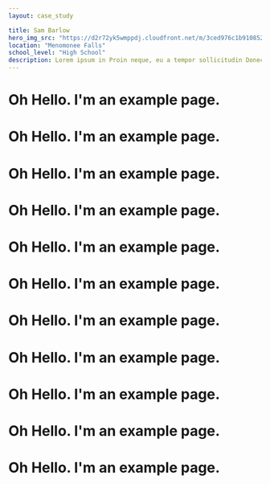 ```yaml
---
layout: case_study

title: Sam Barlow
hero_img_src: "https://d2r72yk5wmppdj.cloudfront.net/m/3ced976c1b910852/Low-Classroom_Traditional_Introduction-Banner.jpg"
location: "Menomonee Falls"
school_level: "High School"
description: Lorem ipsum in Proin neque, eu a tempor sollicitudin Donec ultrices. Eu non vitae metus, orci elit. Malesuada vulputate sollicitudin diam conubia Sed eu vestibulum Vestibulum vitae tincidunt consectetur semper. Mi nisl.
---
```

<h1> Oh Hello. I'm an example page.</h1><h1> Oh Hello. I'm an example page.</h1><h1> Oh Hello. I'm an example page.</h1><h1> Oh Hello. I'm an example page.</h1><h1> Oh Hello. I'm an example page.</h1><h1> Oh Hello. I'm an example page.</h1><h1> Oh Hello. I'm an example page.</h1><h1> Oh Hello. I'm an example page.</h1><h1> Oh Hello. I'm an example page.</h1><h1> Oh Hello. I'm an example page.</h1><h1> Oh Hello. I'm an example page.</h1>